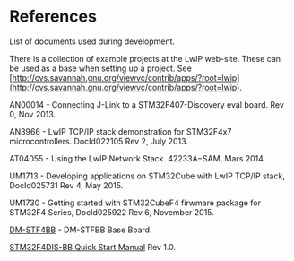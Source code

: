 # References #
List of documents used during development.

There is a collection of example projects at the LwIP web-site. These can be used as a base when setting up a project. See [http://cvs.savannah.gnu.org/viewvc/contrib/apps/?root=lwip](http://cvs.savannah.gnu.org/viewvc/contrib/apps/?root=lwip).  

AN00014 - Connecting J-Link to a STM32F407-Discovery eval board. Rev 0, Nov 2013.  

AN3966 - LwIP TCP/IP stack demonstration for STM32F4x7 microcontrollers. DocId022105 Rev 2, July 2013.

AT04055 - Using the LwIP Network Stack. 42233A−SAM, Mars 2014.  

UM1713 - Developing applications on STM32Cube with LwIP TCP/IP stack, DocId025731 Rev 4, May 2015.  

UM1730 - Getting started with STM32CubeF4 firwmare package for STM32F4 Series, DocId025922 Rev 6, November 2015.  

[DM-STF4BB](http://down.embest-tech.com/download/DM-STF4BB.pdf) - DM-STFBB Base Board.  

[STM32F4DIS-BB Quick Start Manual](http://www.cs.hs-rm.de/~kaiser/1313_canacademy/STM32F4DIS-BB%20Quick%20Start%20Manual.pdf) Rev 1.0.
